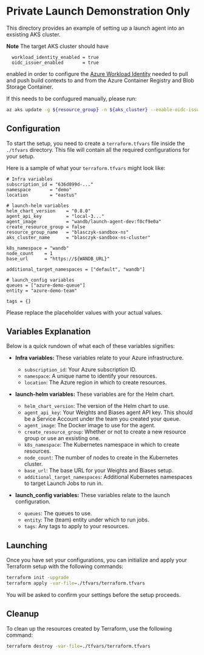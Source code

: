 # Private Launch Demonstration Only

This directory provides an example of setting up a launch agent into an exsisting AKS cluster. 

**Note** The target AKS cluster should have
```hcl
  workload_identity_enabled = true
  oidc_issuer_enabled       = true
```
enabled in order to configure the [Azure Workload Identity](`https://learn.microsoft.com/en-us/azure/aks/workload-identity-deploy-cluster`) needed to pull and push build contexts to and from the Azure Container Registry and Blob Storage Container.

If this needs to be confugured manually, please run:
```bash
az aks update -g ${resource_group} -n ${aks_cluster} --enable-oidc-issuer --enable-workload-identity 
```

## Configuration

To start the setup, you need to create a `terraform.tfvars` file inside the `./tfvars` directory. This file will contain all the required configurations for your setup.

Here is a sample of what your `terraform.tfvars` might look like:

```hcl
# Infra variables
subscription_id = "636d899d-..."
namespace       = "demo"
location        = "eastus"

# launch-helm variables
helm_chart_version    = "0.8.0"
agent_api_key         = "local-3..."
agent_image           = "wandb/launch-agent-dev:f0cf9e0a"
create_resource_group = false
resource_group_name   = "blasczyk-sandbox-ns"
aks_cluster_name      = "blasczyk-sandbox-ns-cluster"

k8s_namespace = "wandb"
node_count    = 1
base_url      = "https://${WANDB_URL}"

additional_target_namespaces = ["default", "wandb"]

# launch_config variables
queues = ["azure-demo-queue"]
entity = "azure-demo-team"

tags = {}
```

Please replace the placeholder values with your actual values.

## Variables Explanation

Below is a quick rundown of what each of these variables signifies:

- **Infra variables:** These variables relate to your Azure infrastructure.
    - `subscription_id`: Your Azure subscription ID.
    - `namespace`: A unique name to identify your resources.
    - `location`: The Azure region in which to create resources.

- **launch-helm variables:** These variables are for the Helm chart.
    - `helm_chart_version`: The version of the Helm chart to use.
    - `agent_api_key`: Your Weights and Biases agent API key. This should be a Service Account under the team you created your queue.
    - `agent_image`: The Docker image to use for the agent.
    - `create_resource_group`: Whether or not to create a new resource group or use an exsisting one.
    - `k8s_namespace`: The Kubernetes namespace in which to create resources.
    - `node_count`: The number of nodes to create in the Kubernetes cluster.
    - `base_url`: The base URL for your Weights and Biases setup.
    - `additional_target_namespaces`: Additional Kubernetes namespaces to target Launch Jobs to run in. 

- **launch_config variables:** These variables relate to the launch configuration.
    - `queues`: The queues to use.
    - `entity`: The (team) entity under which to run jobs.
    - `tags`: Any tags to apply to your resources.

## Launching

Once you have set your configurations, you can initialize and apply your Terraform setup with the following commands:

```bash
terraform init -upgrade
terraform apply -var-file=./tfvars/terraform.tfvars
```

You will be asked to confirm your settings before the setup proceeds.

## Cleanup

To clean up the resources created by Terraform, use the following command:

```bash
terraform destroy -var-file=./tfvars/terraform.tfvars
```